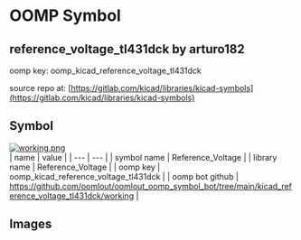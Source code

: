 # OOMP Symbol  
## reference_voltage_tl431dck  by arturo182  
  
oomp key: oomp_kicad_reference_voltage_tl431dck  
  
source repo at: [https://gitlab.com/kicad/libraries/kicad-symbols](https://gitlab.com/kicad/libraries/kicad-symbols)  
## Symbol  
  
[![working.png](working_600.png)](working.png)  
| name | value | 
| --- | --- | 
| symbol name | Reference_Voltage | 
| library name | Reference_Voltage | 
| oomp key | oomp_kicad_reference_voltage_tl431dck | 
| oomp bot github | https://github.com/oomlout/oomlout_oomp_symbol_bot/tree/main/kicad_reference_voltage_tl431dck/working | 
## Images  
